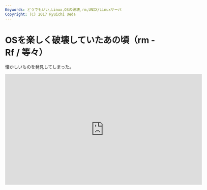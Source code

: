 ```yaml
---
Keywords: どうでもいい,Linux,OSの破壊,rm,UNIX/Linuxサーバ
Copyright: (C) 2017 Ryuichi Ueda
---
```


# OSを楽しく破壊していたあの頃（rm -Rf / 等々）
懐かしいものを発見してしまった。

<iframe src="http://new.livestream.com/accounts/1839740/events/1645462/videos/10456431/player?autoPlay=false&height=360&mute=false&width=640" width="640" height="360" frameborder="0" scrolling="no"></iframe>
